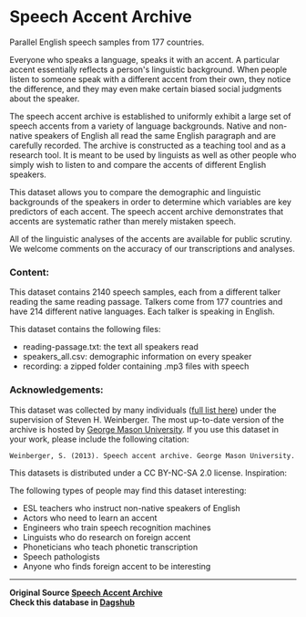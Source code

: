 # Speech Accent Archive
Parallel English speech samples from 177 countries.

Everyone who speaks a language, speaks it with an accent. A particular accent essentially reflects a person's linguistic background. When people listen to someone speak with a different accent from their own, they notice the difference, and they may even make certain biased social judgments about the speaker.

The speech accent archive is established to uniformly exhibit a large set of speech accents from a variety of language backgrounds. Native and non-native speakers of English all read the same English paragraph and are carefully recorded. The archive is constructed as a teaching tool and as a research tool. It is meant to be used by linguists as well as other people who simply wish to listen to and compare the accents of different English speakers.

This dataset allows you to compare the demographic and linguistic backgrounds of the speakers in order to determine which variables are key predictors of each accent. The speech accent archive demonstrates that accents are systematic rather than merely mistaken speech.

All of the linguistic analyses of the accents are available for public scrutiny. We welcome comments on the accuracy of our transcriptions and analyses.

### Content:

This dataset contains 2140 speech samples, each from a different talker reading the same reading passage. Talkers come from 177 countries and have 214 different native languages. Each talker is speaking in English.

This dataset contains the following files:

*    reading-passage.txt: the text all speakers read
*    speakers_all.csv: demographic information on every speaker
*    recording: a zipped folder containing .mp3 files with speech

### Acknowledgements:

This dataset was collected by many individuals ([full list here](http://accent.gmu.edu/about.php#credits)) under the supervision of Steven H. Weinberger. The most up-to-date version of the archive is hosted by [George Mason University](http://accent.gmu.edu/). If you use this dataset in your work, please include the following citation:

```plain
Weinberger, S. (2013). Speech accent archive. George Mason University.
```

This datasets is distributed under a CC BY-NC-SA 2.0 license.
Inspiration:

The following types of people may find this dataset interesting:

*    ESL teachers who instruct non-native speakers of English
*    Actors who need to learn an accent
*    Engineers who train speech recognition machines
*    Linguists who do research on foreign accent
*    Phoneticians who teach phonetic transcription
*    Speech pathologists
*    Anyone who finds foreign accent to be interesting
----------------------------------------

**Original Source [Speech Accent Archive](https://www.kaggle.com/rtatman/speech-accent-archive)**   
**Check this database in [Dagshub](https://dagshub.com/kinkusuma/speech-accent-archive/)**
